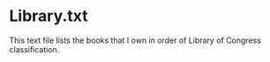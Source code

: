 # Library.txt

This text file lists the books that I own in order of Library of Congress
classification. 
